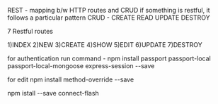 REST - mapping b/w HTTP routes and CRUD
if something is restful, it follows a particular pattern
CRUD - CREATE
       READ
       UPDATE
       DESTROY

7 Restful routes

1)INDEX
2)NEW
3)CREATE
4)SHOW
5)EDIT
6)UPDATE
7)DESTROY

for authentication
run command - npm install passport passport-local passport-local-mongoose express-session --save

for edit 
npm install method-override --save

npm istall --save connect-flash
